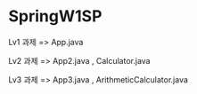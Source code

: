 # SpringW1SP
Lv1 과제 => App.java 

Lv2 과제 => App2.java , Calculator.java

Lv3 과제 => App3.java , ArithmeticCalculator.java
